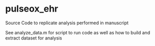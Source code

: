 # pulseox_ehr
Source Code to replicate analysis performed in manuscript

See analyze_data.m for script to run code as well as how to build and extract dataset for analysis
